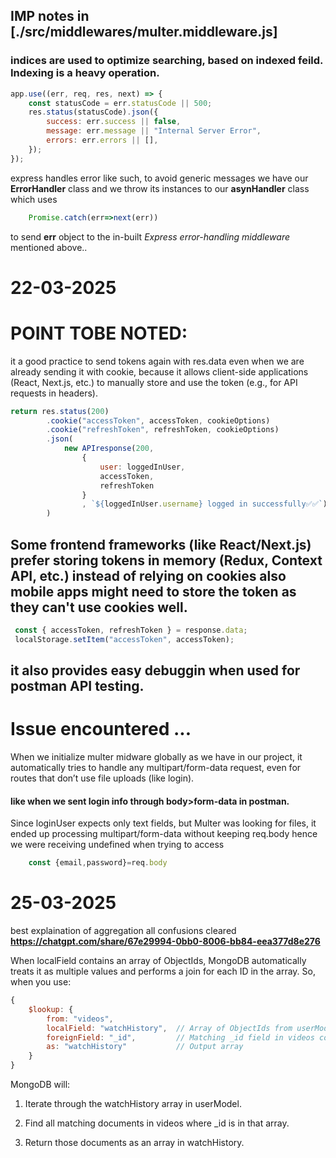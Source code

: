 
## IMP notes in [./src/middlewares/multer.middleware.js]

### indices are used to optimize searching, based on indexed feild. Indexing is a heavy operation.

```js
app.use((err, req, res, next) => {
    const statusCode = err.statusCode || 500;
    res.status(statusCode).json({
        success: err.success || false,
        message: err.message || "Internal Server Error",
        errors: err.errors || [],
    });
});

``` 
express handles error like such, to avoid generic messages we have our **ErrorHandler** class and we throw its instances to our **asynHandler** class which uses
```js 
    Promise.catch(err=>next(err)) 
``` 
to send **err** object to the in-built *Express error-handling middleware* mentioned above..

# 22-03-2025

# POINT TOBE NOTED:
it a good practice to send tokens again with res.data even when we are already sending it with cookie,
because it allows client-side applications (React, Next.js, etc.) to manually store and use the token (e.g., for API requests in headers).

```javascript
return res.status(200)
        .cookie("accessToken", accessToken, cookieOptions)
        .cookie("refreshToken", refreshToken, cookieOptions)
        .json(
            new APIresponse(200,
                {
                    user: loggedInUser,
                    accessToken,
                    refreshToken
                }
                , `${loggedInUser.username} logged in successfully✅✅`)
        )
```
## Some frontend frameworks (like React/Next.js) prefer storing tokens in memory (Redux, Context API, etc.) instead of relying on cookies also mobile apps might need to store the token as they can't use cookies well.
```js
 const { accessToken, refreshToken } = response.data;
 localStorage.setItem("accessToken", accessToken);
```
## it also provides easy debuggin when used for postman API testing.


# Issue encountered ...
 When we initialize multer midware globally as we have in our project, it automatically tries to handle any multipart/form-data request, even for routes that don’t use file uploads (like login). 
 #### like when we sent login info through body>form-data in postman.
 Since loginUser expects only text fields, but Multer was looking for files, it ended up processing multipart/form-data without keeping req.body hence we were receiving undefined when trying to access 
```js 
    const {email,password}=req.body
```

# 25-03-2025

 best explaination of aggregation all confusions cleared **https://chatgpt.com/share/67e29994-0bb0-8006-bb84-eea377d8e276**

 
When localField contains an array of ObjectIds, MongoDB automatically treats it as multiple values and performs a join for each ID in the array.
So, when you use:

```js
{
    $lookup: {
        from: "videos",
        localField: "watchHistory",  // Array of ObjectIds from userModel
        foreignField: "_id",         // Matching _id field in videos collection
        as: "watchHistory"           // Output array
    }
}
```
MongoDB will:

1. Iterate through the watchHistory array in userModel.

2. Find all matching documents in videos where _id is in that array.

3. Return those documents as an array in watchHistory.

